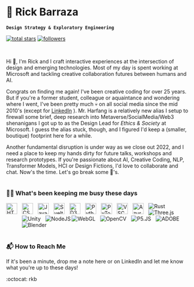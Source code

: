 # 🦑 Rick Barraza

**`Design Strategy & Exploratory Engineering`**

<p align="left">
  <a href="https://github.com/rickbarraza?tab=repositories&sort=stargazers">
    <img alt="total stars" title="Total stars on GitHub" src="https://custom-icon-badges.demolab.com/github/stars/rickbarraza?color=55960c&style=for-the-badge&labelColor=488207&logo=star"/></a>
  <a href="https://github.com/rickbarraza?tab=followers">
    <img alt="followers" title="Follow me on Github" src="https://custom-icon-badges.demolab.com/github/followers/rickbarraza?color=236ad3&labelColor=1155ba&style=for-the-badge&logo=person-add&label=Follow&logoColor=white"/></a>
</p>
<br/>

Hi 👋, I'm Rick and I craft interactive experiences at the intersection of design and emerging technologies. Most of my day is spent working at Microsoft and tackling creative collaboration futures between humans and AI.

Congrats on finding me again! I've been creative coding for over 25 years. But if you're a former student, colleague or aquaintance and wondering where I went, I've been pretty much 💀 on all social media since the mid 2010's (except for [LinkedIn](https://www.linkedin.com/in/rickbarraza/) ). Mr. Harfang is a relatively new alias I setup to firewall some brief, deep research into Metaverse/SocialMedia/Web3 shenanigans I got up to as the Design Lead for <i>Ethics & Society</i> at Microsoft. I guess the alias stuck, though, and I figured I'd keep a (smaller, boutique) footprint here for a while. 

Another fundamental disruption is under way as we close out 2022, and I need a place to keep my hands dirty for future talks, workshops and research prototypes. If you're passionate about AI, Creative Coding, NLP, Transformer Models, HCI or Design Fictions, I'd love to collaborate and chat. Now's the time. Let's go break some 🥚's.


#

### 👨‍💻 What's been keeping me busy these days

<img align="left" alt="HTML" width="30px" style="padding-right:10px; padding-bottom: 50px" src="https://cdn.jsdelivr.net/gh/devicons/devicon/icons/html5/html5-plain.svg" />
<img align="left" alt="CSS" width="30px" style="padding-right:10px;" src="https://cdn.jsdelivr.net/gh/devicons/devicon/icons/css3/css3-plain.svg" />
<img align="left" alt="JavaScript" width="30px" style="padding-right:10px;" src="https://cdn.jsdelivr.net/gh/devicons/devicon/icons/javascript/javascript-plain.svg" />
<img align="left" alt="Svelte" width="30px" style="padding-right:10px;" src="https://cdn.jsdelivr.net/gh/devicons/devicon/icons/svelte/svelte-original.svg" />
<img align="left" alt="D3" width="30px" background="white" color="red" style="padding-right:10px;"  src="https://cdn.jsdelivr.net/gh/devicons/devicon/icons/d3js/d3js-plain.svg" />
<img align="left" alt="Python" width="30px" style="padding-right:10px;" src="https://cdn.jsdelivr.net/gh/devicons/devicon/icons/python/python-plain.svg" />
<img align="left" alt="PyTorch" width="30px" style="padding-right:10px;" src="https://cdn.jsdelivr.net/gh/devicons/devicon/icons/pytorch/pytorch-original.svg" />
<img align="left" alt="VSCode" width="30px" style="padding-right: 10px;" src="https://cdn.jsdelivr.net/gh/devicons/devicon/icons/vscode/vscode-original.svg" />
<img align="left" alt="Azure" width="30px" style="padding-right: 10px;" src="https://cdn.jsdelivr.net/gh/devicons/devicon/icons/azure/azure-original.svg" />
<img align="left" alt="Rust" style="padding-right:10px;"  src="https://img.shields.io/badge/rust-%23000000.svg?style=for-the-badge&logo=rust&logoColor=white" />
<img align="left" alt="Three.js" style="padding-right:10px;" src="https://img.shields.io/badge/threejs-black?style=for-the-badge&logo=three.js&logoColor=white"/>
<img align="left" alt="Unity" style="padding-right:10px;" src="https://img.shields.io/badge/unity-%23000000.svg?style=for-the-badge&logo=unity&logoColor=white" />
<br>
<br>
<img align="left" alt="NodeJS" src="https://img.shields.io/badge/node.js-6DA55F?style=for-the-badge&logo=node.js&logoColor=white" />
<img align="left" alt="WebGL" style="padding-right:10px;" src="https://img.shields.io/badge/WebGL-990000?logo=webgl&logoColor=white&style=for-the-badge" /> 
<img align="left" alt="OpenCV" style="padding-right:10px;" src="https://img.shields.io/badge/opencv-%23white.svg?style=for-the-badge&logo=opencv&logoColor=white" />
<img align="left" alt="P5.JS" style="padding-right:10px;" src="https://img.shields.io/badge/p5.js-ED225D?style=for-the-badge&logo=p5.js&logoColor=FFFFFF" />
<img align="left" alt="ADOBE" style="padding-right:10px;" src="https://img.shields.io/badge/adobe-%23FF0000.svg?style=for-the-badge&logo=adobe&logoColor=white" />
<img align="left" alt="Blender" style="padding-right: 10px;"  src="https://img.shields.io/badge/blender-%23F5792A.svg?style=for-the-badge&logo=blender&logoColor=white" />
<br>
<br>

#

### 📬 How to Reach Me
If it's been a minute, drop me a note here or on LinkedIn and let me know what you're up to these days!

:octocat: 
rkb
